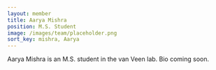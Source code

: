 ```yaml
---
layout: member
title: Aarya Mishra
position: M.S. Student
image: /images/team/placeholder.png
sort_key: mishra, Aarya
---
```


Aarya Mishra is an M.S. student in the van Veen lab. Bio coming soon.
